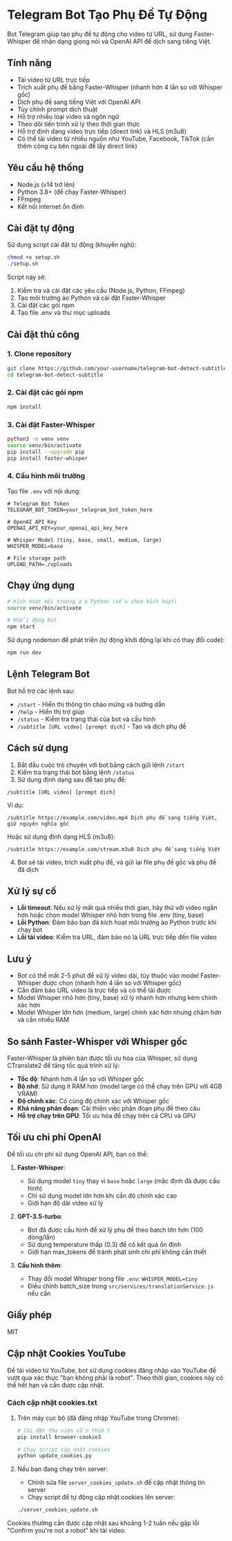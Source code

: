 # Telegram Bot Tạo Phụ Đề Tự Động

Bot Telegram giúp tạo phụ đề tự động cho video từ URL, sử dụng Faster-Whisper để nhận dạng giọng nói và OpenAI API để dịch sang tiếng Việt.

## Tính năng

- Tải video từ URL trực tiếp
- Trích xuất phụ đề bằng Faster-Whisper (nhanh hơn 4 lần so với Whisper gốc)
- Dịch phụ đề sang tiếng Việt với OpenAI API
- Tùy chỉnh prompt dịch thuật
- Hỗ trợ nhiều loại video và ngôn ngữ
- Theo dõi tiến trình xử lý theo thời gian thực
- Hỗ trợ định dạng video trực tiếp (direct link) và HLS (m3u8)
- Có thể tải video từ nhiều nguồn như YouTube, Facebook, TikTok (cần thêm công cụ bên ngoài để lấy direct link)

## Yêu cầu hệ thống

- Node.js (v14 trở lên)
- Python 3.8+ (để chạy Faster-Whisper)
- FFmpeg
- Kết nối internet ổn định

## Cài đặt tự động

Sử dụng script cài đặt tự động (khuyến nghị):

```bash
chmod +x setup.sh
./setup.sh
```

Script này sẽ:

1. Kiểm tra và cài đặt các yêu cầu (Node.js, Python, FFmpeg)
2. Tạo môi trường ảo Python và cài đặt Faster-Whisper
3. Cài đặt các gói npm
4. Tạo file .env và thư mục uploads

## Cài đặt thủ công

### 1. Clone repository

```bash
git clone https://github.com/your-username/telegram-bot-detect-subtitle.git
cd telegram-bot-detect-subtitle
```

### 2. Cài đặt các gói npm

```bash
npm install
```

### 3. Cài đặt Faster-Whisper

```bash
python3 -m venv venv
source venv/bin/activate
pip install --upgrade pip
pip install faster-whisper
```

### 4. Cấu hình môi trường

Tạo file `.env` với nội dung:

```
# Telegram Bot Token
TELEGRAM_BOT_TOKEN=your_telegram_bot_token_here

# OpenAI API Key
OPENAI_API_KEY=your_openai_api_key_here

# Whisper Model (tiny, base, small, medium, large)
WHISPER_MODEL=base

# File storage path
UPLOAD_PATH=./uploads
```

## Chạy ứng dụng

```bash
# Kích hoạt môi trường ảo Python (nếu chưa kích hoạt)
source venv/bin/activate

# Khởi động bot
npm start
```

Sử dụng nodemon để phát triển (tự động khởi động lại khi có thay đổi code):

```bash
npm run dev
```

## Lệnh Telegram Bot

Bot hỗ trợ các lệnh sau:

- `/start` - Hiển thị thông tin chào mừng và hướng dẫn
- `/help` - Hiển thị trợ giúp
- `/status` - Kiểm tra trạng thái của bot và cấu hình
- `/subtitle [URL video] [prompt dịch]` - Tạo và dịch phụ đề

## Cách sử dụng

1. Bắt đầu cuộc trò chuyện với bot bằng cách gửi lệnh `/start`
2. Kiểm tra trạng thái bot bằng lệnh `/status`
3. Sử dụng định dạng sau để tạo phụ đề:

```
/subtitle [URL video] [prompt dịch]
```

Ví dụ:

```
/subtitle https://example.com/video.mp4 Dịch phụ đề sang tiếng Việt, giữ nguyên nghĩa gốc
```

Hoặc sử dụng định dạng HLS (m3u8):

```
/subtitle https://example.com/stream.m3u8 Dịch phụ đề sang tiếng Việt
```

4. Bot sẽ tải video, trích xuất phụ đề, và gửi lại file phụ đề gốc và phụ đề đã dịch

## Xử lý sự cố

- **Lỗi timeout**: Nếu xử lý mất quá nhiều thời gian, hãy thử với video ngắn hơn hoặc chọn model Whisper nhỏ hơn trong file .env (tiny, base)
- **Lỗi Python**: Đảm bảo bạn đã kích hoạt môi trường ảo Python trước khi chạy bot
- **Lỗi tải video**: Kiểm tra URL, đảm bảo nó là URL trực tiếp đến file video

## Lưu ý

- Bot có thể mất 2-5 phút để xử lý video dài, tùy thuộc vào model Faster-Whisper được chọn (nhanh hơn 4 lần so với Whisper gốc)
- Cần đảm bảo URL video là trực tiếp và có thể tải được
- Model Whisper nhỏ hơn (tiny, base) xử lý nhanh hơn nhưng kém chính xác hơn
- Model Whisper lớn hơn (medium, large) chính xác hơn nhưng chậm hơn và cần nhiều RAM

## So sánh Faster-Whisper với Whisper gốc

Faster-Whisper là phiên bản được tối ưu hóa của Whisper, sử dụng CTranslate2 để tăng tốc quá trình xử lý:

- **Tốc độ**: Nhanh hơn 4 lần so với Whisper gốc
- **Bộ nhớ**: Sử dụng ít RAM hơn (model large có thể chạy trên GPU với 4GB VRAM)
- **Độ chính xác**: Có cùng độ chính xác với Whisper gốc
- **Khả năng phân đoạn**: Cải thiện việc phân đoạn phụ đề theo câu
- **Hỗ trợ chạy trên GPU**: Tối ưu hóa để chạy trên cả CPU và GPU

## Tối ưu chi phí OpenAI

Để tối ưu chi phí sử dụng OpenAI API, bạn có thể:

1. **Faster-Whisper**:

   - Sử dụng model `tiny` thay vì `base` hoặc `large` (mặc định đã được cấu hình)
   - Chỉ sử dụng model lớn hơn khi cần độ chính xác cao
   - Giới hạn độ dài video xử lý

2. **GPT-3.5-turbo**:

   - Bot đã được cấu hình để xử lý phụ đề theo batch lớn hơn (100 dòng/lần)
   - Sử dụng temperature thấp (0.3) để có kết quả ổn định
   - Giới hạn max_tokens để tránh phát sinh chi phí không cần thiết

3. **Cấu hình thêm**:
   - Thay đổi model Whisper trong file `.env`: `WHISPER_MODEL=tiny`
   - Điều chỉnh batch_size trong `src/services/translationService.js` nếu cần

## Giấy phép

MIT

## Cập nhật Cookies YouTube

Để tải video từ YouTube, bot sử dụng cookies đăng nhập vào YouTube để vượt qua xác thực "bạn không phải là robot". Theo thời gian, cookies này có thể hết hạn và cần được cập nhật.

### Cách cập nhật cookies.txt

1. Trên máy cục bộ (đã đăng nhập YouTube trong Chrome):

   ```bash
   # Cài đặt thư viện cần thiết
   pip install browser-cookie3

   # Chạy script cập nhật cookies
   python update_cookies.py
   ```

2. Nếu bạn đang chạy trên server:
   - Chỉnh sửa file `server_cookies_update.sh` để cập nhật thông tin server
   - Chạy script để tự động cập nhật cookies lên server:
   ```bash
   ./server_cookies_update.sh
   ```

Cookies thường cần được cập nhật sau khoảng 1-2 tuần nếu gặp lỗi "Confirm you're not a robot" khi tải video.
